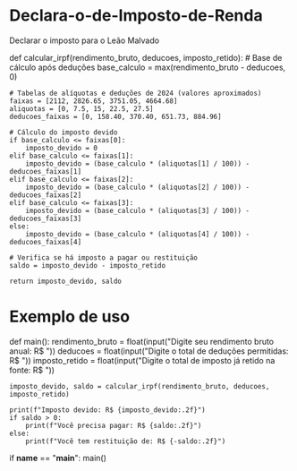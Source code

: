 # Declara-o-de-Imposto-de-Renda
Declarar o imposto para o Leão Malvado

def calcular_irpf(rendimento_bruto, deducoes, imposto_retido):
    # Base de cálculo após deduções
    base_calculo = max(rendimento_bruto - deducoes, 0)
    
    # Tabelas de alíquotas e deduções de 2024 (valores aproximados)
    faixas = [2112, 2826.65, 3751.05, 4664.68]
    aliquotas = [0, 7.5, 15, 22.5, 27.5]
    deducoes_faixas = [0, 158.40, 370.40, 651.73, 884.96]
    
    # Cálculo do imposto devido
    if base_calculo <= faixas[0]:
        imposto_devido = 0
    elif base_calculo <= faixas[1]:
        imposto_devido = (base_calculo * (aliquotas[1] / 100)) - deducoes_faixas[1]
    elif base_calculo <= faixas[2]:
        imposto_devido = (base_calculo * (aliquotas[2] / 100)) - deducoes_faixas[2]
    elif base_calculo <= faixas[3]:
        imposto_devido = (base_calculo * (aliquotas[3] / 100)) - deducoes_faixas[3]
    else:
        imposto_devido = (base_calculo * (aliquotas[4] / 100)) - deducoes_faixas[4]
    
    # Verifica se há imposto a pagar ou restituição
    saldo = imposto_devido - imposto_retido
    
    return imposto_devido, saldo

# Exemplo de uso
def main():
    rendimento_bruto = float(input("Digite seu rendimento bruto anual: R$ "))
    deducoes = float(input("Digite o total de deduções permitidas: R$ "))
    imposto_retido = float(input("Digite o total de imposto já retido na fonte: R$ "))
    
    imposto_devido, saldo = calcular_irpf(rendimento_bruto, deducoes, imposto_retido)
    
    print(f"Imposto devido: R$ {imposto_devido:.2f}")
    if saldo > 0:
        print(f"Você precisa pagar: R$ {saldo:.2f}")
    else:
        print(f"Você tem restituição de: R$ {-saldo:.2f}")

if __name__ == "__main__":
    main()

